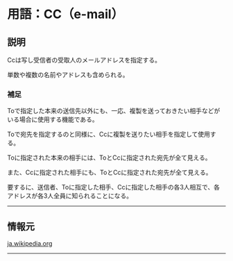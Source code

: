 # 用語：CC（e-mail）

## 説明

Ccは写し受信者の受取人のメールアドレスを指定する。

単数や複数の名前やアドレスも含められる。

### 補足

Toで指定した本来の送信先以外にも、一応、複製を送っておきたい相手などがいる場合に使用する機能である。

Toで宛先を指定するのと同様に、Ccに複製を送りたい相手を指定して使用する。

Toに指定された本来の相手には、ToとCcに指定された宛先が全て見える。

また、Ccに指定された相手にも、ToとCcに指定された宛先が全て見える。

要するに、送信者、Toに指定した相手、Ccに指定した相手の各3人相互で、各アドレスが各3人全員に知られることになる。

___

## 情報元

[ja.wikipedia.org](https://ja.wikipedia.org/wiki/%E9%9B%BB%E5%AD%90%E3%83%A1%E3%83%BC%E3%83%AB)

___

<br><br><br><br><br><br><br><br><br><br><br><br><br><br><br><br>
